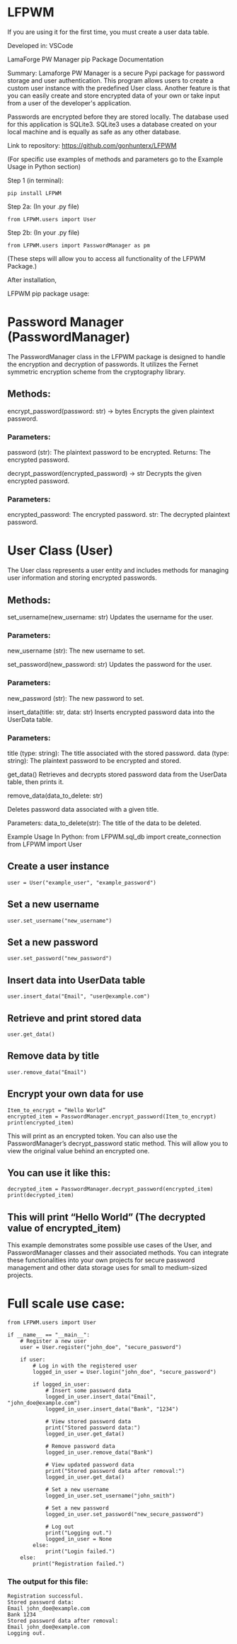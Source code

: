 # LFPWM

If you are using it for the first time, you must create a user data table.

Developed in: VSCode

LamaForge PW Manager pip Package Documentation

Summary:
Lamaforge PW Manager is a secure Pypi package for password storage and user authentication.
This program allows users to create a custom user instance with the predefined User class.
Another feature is that you can easily create and store encrypted data of your own or take input from a user
of the developer's application.

Passwords are encrypted before they are stored locally. The database used for this application is SQLite3.
SQLite3 uses a database created on your local machine and is equally as safe as any other database.

Link to repository: https://github.com/gonhunterx/LFPWM

(For specific use examples of methods and parameters
go to the Example Usage in Python section)

Step 1 (in terminal):

```
pip install LFPWM
```

Step 2a: (In your .py file)  
```
from LFPWM.users import User  
```
Step 2b: (In your .py file)  
```
from LFPWM.users import PasswordManager as pm
```
(These steps will allow you to access all functionality of the LFPWM Package.)

After installation,

LFPWM pip package usage:

# Password Manager (PasswordManager)

The PasswordManager class in the LFPWM package is designed to handle the encryption and decryption of passwords. It utilizes the Fernet symmetric encryption scheme from the cryptography library.


## Methods:

encrypt_password(password: str) -> bytes
Encrypts the given plaintext password.

### Parameters:

password (str): The plaintext password to be encrypted.
Returns: The encrypted password.

decrypt_password(encrypted_password) -> str
Decrypts the given encrypted password.

### Parameters:

encrypted_password: The encrypted password.
str: The decrypted plaintext password.

# User Class (User)

The User class represents a user entity and includes methods for managing user information and storing encrypted passwords.

## Methods:

set_username(new_username: str)
Updates the username for the user.

### Parameters:

new_username (str): The new username to set.

set_password(new_password: str)
Updates the password for the user.

### Parameters:

new_password (str): The new password to set.

insert_data(title: str, data: str)
Inserts encrypted password data into the UserData table.

### Parameters:

title (type: string): The title associated with the stored password.
data (type: string): The plaintext password to be encrypted and stored.

get_data()
Retrieves and decrypts stored password data from the UserData table, then prints it.

remove_data(data_to_delete: str)

Deletes password data associated with a given title.

Parameters:
data_to_delete(str): The title of the data to be deleted.

Example Usage
In Python:
from LFPWM.sql_db import create_connection
from LFPWM import User

## Create a user instance

```
user = User("example_user", "example_password")
```

## Set a new username

```
user.set_username("new_username")
```

## Set a new password

```
user.set_password("new_password")
```

## Insert data into UserData table

```
user.insert_data("Email", "user@example.com")
```

## Retrieve and print stored data

```
user.get_data()
```

## Remove data by title

```
user.remove_data("Email")
```

## Encrypt your own data for use

```
Item_to_encrypt = “Hello World”
encrypted_item = PasswordManager.encrypt_password(Item_to_encrypt)
print(encrypted_item)
```

This will print as an encrypted token.
You can also use the PasswordManager’s decrypt_password static method. This will allow you to view the original value behind an encrypted one.

## You can use it like this:

```
decrypted_item = PasswordManager.decrypt_password(encrypted_item)
print(decrypted_item)
```

## This will print “Hello World” (The decrypted value of encrypted_item)

This example demonstrates some possible use cases of the User, and PasswordManager classes and their associated methods.
You can integrate these functionalities into your own projects for secure password management and other data storage uses for small to medium-sized projects.

# Full scale use case:

```
from LFPWM.users import User

if __name__ == "__main__":
    # Register a new user
    user = User.register("john_doe", "secure_password")

    if user:
        # Log in with the registered user
        logged_in_user = User.login("john_doe", "secure_password")

        if logged_in_user:
            # Insert some password data
            logged_in_user.insert_data("Email", "john_doe@example.com")
            logged_in_user.insert_data("Bank", "1234")

            # View stored password data
            print("Stored password data:")
            logged_in_user.get_data()

            # Remove password data
            logged_in_user.remove_data("Bank")

            # View updated password data
            print("Stored password data after removal:")
            logged_in_user.get_data()

            # Set a new username
            logged_in_user.set_username("john_smith")

            # Set a new password
            logged_in_user.set_password("new_secure_password")

            # Log out
            print("Logging out.")
            logged_in_user = None
        else:
            print("Login failed.")
    else:
        print("Registration failed.")

```

### The output for this file:

```
Registration successful.
Stored password data:
Email john_doe@example.com
Bank 1234
Stored password data after removal:
Email john_doe@example.com
Logging out.
```
